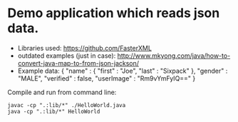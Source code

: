 # Demo application which reads json data.

 - Libraries used: https://github.com/FasterXML
 - outdated examples (just in case): http://www.mkyong.com/java/how-to-convert-java-map-to-from-json-jackson/
 - Example data:
        {
          "name" : { "first" : "Joe", "last" : "Sixpack" },
          "gender" : "MALE",
          "verified" : false,
          "userImage" : "Rm9vYmFyIQ=="
        }

Compile and run from command line:

	javac -cp ".:lib/*" ./HelloWorld.java
	java -cp ".:lib/*" HelloWorld